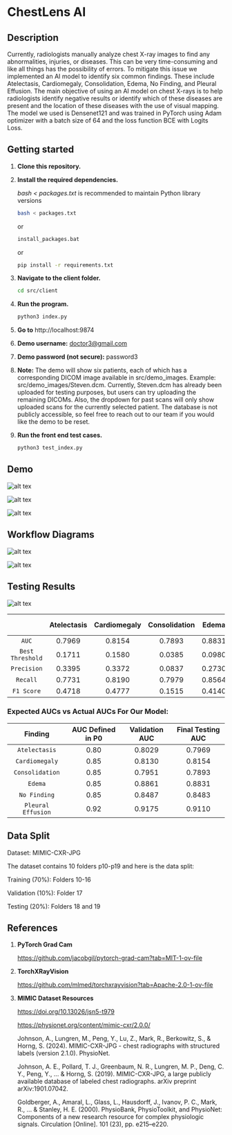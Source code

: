 # ChestLens AI

## Description

Currently, radiologists manually analyze chest X-ray images to find any abnormalities, injuries, or diseases. This can be very time-consuming and like all things has the possibility of errors. To mitigate this issue we implemented an AI model to identify six common findings. These include Atelectasis, Cardiomegaly, Consolidation, Edema, No Finding, and Pleural Effusion. The main objective of using an AI model on chest X-rays is to help radiologists identify negative results or identify which of these diseases are present and the location of these diseases with the use of visual mapping. The model we used is Densenet121 and was trained in PyTorch using Adam optimizer with a batch size of 64 and the loss function BCE with Logits Loss.

## Getting started

1.  **Clone this repository.**

2.  **Install the required dependencies.**

    *bash < packages.txt* is recommended to maintain Python library versions
    ```sh
    bash < packages.txt
    ```
    or
    ```sh
    install_packages.bat
    ```
    or
    ```sh
    pip install -r requirements.txt
    ```

3.  **Navigate to the client folder.**
    ```sh
    cd src/client
    ```

4.  **Run the program.**
    ```sh
    python3 index.py
    ```


5.  **Go to** http://localhost:9874

6.  **Demo username:** doctor3@gmail.com

7.  **Demo password (not secure):** password3

8.  **Note:**
    The demo will show six patients, each of which has a corresponding DICOM image available in src/demo_images. Example: src/demo_images/Steven.dcm. Currently, Steven.dcm has already been uploaded for testing purposes, but users can try uploading the remaining DICOMs. Also, the dropdown for past scans will only show uploaded scans for the currently selected patient. The database is not publicly accessible, so feel free to reach out to our team if you would like the demo to be reset.

9.  **Run the front end test cases.**
    ```sh
    python3 test_index.py
    ```

## Demo

![alt tex](src/demo_diagrams/login.png)

![alt tex](src/demo_diagrams/doctor.png)

![alt tex](src/demo_diagrams/index.png)

## Workflow Diagrams

![alt tex](src/demo_diagrams/frontend.png)

![alt tex](src/demo_diagrams/backend.png)

## Testing Results

![alt tex](src/demo_diagrams/testing.png)

|  | Atelectasis | Cardiomegaly | Consolidation | Edema | No Finding | Pleural Effusion |
| :---: | :---: | :---: | :---: | :---: | :---: | :---: |
| `AUC` | 0.7969 | 0.8154 | 0.7893 | 0.8831 | 0.8483 | 0.9110 |
| `Best Threshold` | 0.1711 | 0.1580 | 0.0385 | 0.0980 | 0.3500 | 0.1623 |
| `Precision` | 0.3395 | 0.3372 | 0.0837 | 0.2730 | 0.6581 | 0.5287 |
| `Recall` | 0.7731 | 0.8190 | 0.7979 | 0.8564 | 0.8095 | 0.8859
| `F1 Score` | 0.4718 | 0.4777 | 0.1515 | 0.4140 | 0.7260 | 0.6622

### Expected AUCs vs Actual AUCs For Our Model:
 
| Finding | AUC Defined in P0 | Validation AUC | Final Testing AUC |
| :---: | :---: | :---: | :---: |
| `Atelectasis` | 0.80 | 0.8029 | 0.7969 |
| `Cardiomegaly` | 0.85 | 0.8130 | 0.8154 |
| `Consolidation` | 0.85 | 0.7951 | 0.7893 |
| `Edema` | 0.85 | 0.8861 | 0.8831 |
| `No Finding` | 0.85 | 0.8487 | 0.8483 |
| `Pleural Effusion` | 0.92 | 0.9175 | 0.9110 |

## Data Split

Dataset: MIMIC-CXR-JPG

The dataset contains 10 folders p10-p19 and here is the data split:

Training (70%): Folders 10-16

Validation (10%): Folder 17

Testing (20%): Folders 18 and 19

## References

1. **PyTorch Grad Cam**

    https://github.com/jacobgil/pytorch-grad-cam?tab=MIT-1-ov-file

2. **TorchXRayVision**

    https://github.com/mlmed/torchxrayvision?tab=Apache-2.0-1-ov-file

3. **MIMIC Dataset Resources**

    https://doi.org/10.13026/jsn5-t979

    https://physionet.org/content/mimic-cxr/2.0.0/

    Johnson, A., Lungren, M., Peng, Y., Lu, Z., Mark, R., Berkowitz, S., & Horng, S. (2024). MIMIC-CXR-JPG - chest radiographs with structured labels (version 2.1.0). PhysioNet.

    Johnson, A. E., Pollard, T. J., Greenbaum, N. R., Lungren, M. P., Deng, C. Y., Peng, Y., ... & Horng, S. (2019). MIMIC-CXR-JPG, a large publicly available database of labeled chest radiographs. arXiv preprint arXiv:1901.07042.

    Goldberger, A., Amaral, L., Glass, L., Hausdorff, J., Ivanov, P. C., Mark, R., ... & Stanley, H. E. (2000). PhysioBank, PhysioToolkit, and PhysioNet: Components of a new research resource for complex physiologic signals. Circulation [Online]. 101 (23), pp. e215–e220.
